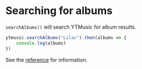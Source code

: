 # Searching for albums

`searchAlbums()` will search YTMusic for album results.

```ts
ytmusic.searchAlbums("Lilac").then(albums => {
	console.log(albums)
})
```

See the [reference](../../references/ytmusic-methods/searchAlbums.html) for information.